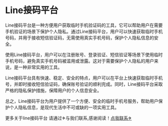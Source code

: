 # Line接码平台

Line接码平台是一种方便用户获取临时手机验证码的工具，它可以帮助用户在需要手机验证的场景下保护个人隐私。通过Line接码平台，用户可以快速获取临时手机号码，并用于接收短信验证码，无需使用真实手机号码，保护个人隐私信息的安全。

使用Line接码平台，用户可以在注册账号、登录验证、短信验证等场景下使用临时手机号码，避免真实手机号码被滥用或泄露。这对于需要保护个人隐私的用户来说，是一种非常实用的工具。

Line接码平台具有快速、稳定、安全的特点，用户可以在平台上快速获取临时手机号，并即时接收短信验证码，确保账号验证的顺利完成。同时，Line接码平台采取严格的隐私保护措施，保障用户的个人信息安全。

总之，Line接码平台为用户提供了一个方便、安全的临时手机号服务，帮助用户保护个人隐私信息，是现代生活中不可或缺的一项实用工具。

更多关于line接码平台 请通过✈与我们联系,感谢阅读！[点我联系✈](https://ad.G208.com)